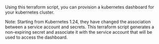 Using this terraform script, you can provision a kubernetes dashboard for your kubernetes cluster.

Note: Starting from Kubernetes 1.24, they have changed the association between a service account and secrets. This terraform script generates a non-expiring secret and associate it with the service account that will be used to access the dashboard. 
